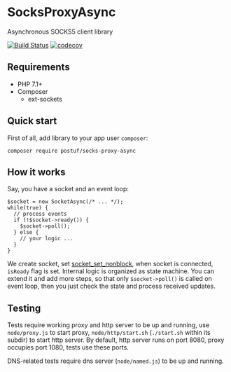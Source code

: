 # SocksProxyAsync

Asynchronous SOCKS5 client library

[![Build Status](https://travis-ci.org/Postuf/SocksProxyAsync.svg?branch=master)](https://travis-ci.org/Postuf/SocksProxyAsync) [![codecov](https://codecov.io/gh/Postuf/SocksProxyAsync/branch/master/graph/badge.svg)](https://codecov.io/gh/Postuf/SocksProxyAsync)

## Requirements

* PHP 7.1+
* Composer
  * ext-sockets

## Quick start

First of all, add library to your app user `composer`:
```
composer require postuf/socks-proxy-async
```

## How it works

Say, you have a socket and an event loop:
```
$socket = new SocketAsync(/* ... */);
while(true) {
  // process events
  if (!$socket->ready()) {
    $socket->poll();
  } else {
    // your logic ...
  }
}
```

We create socket, set [socket_set_nonblock](https://www.php.net/manual/ru/function.socket-set-nonblock.php), when socket is connected, `isReady` flag is set.
Internal logic is organized as state machine. You can extend it and add more steps, so that only `$socket->poll()` is called on event loop, then you just check the state and process received updates.

## Testing

Tests require working proxy and http server to be up and running, use `node/proxy.js` to start proxy, `node/http/start.sh` (`./start.sh` within its subdir) to start http server.
By default, http server runs on port 8080, proxy occupies port 1080, tests use these ports.

DNS-related tests require dns server (`node/named.js`) to be up and running.
